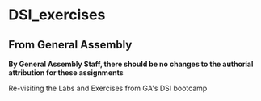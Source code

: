 # DSI_exercises
## From General Assembly
**By General Assembly Staff, there should be no changes to the authorial attribution for these assignments**

Re-visiting the Labs and Exercises from GA's DSI bootcamp
